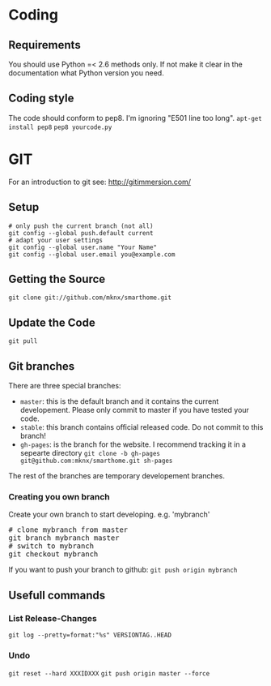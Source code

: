 
# Coding
## Requirements
You should use Python =< 2.6 methods only. If not make it clear in the documentation what Python version you need.

## Coding style
The code should conform to pep8. I'm ignoring "E501 line too long".
`apt-get install pep8`
`pep8 yourcode.py`

# GIT

For an introduction to git see: http://gitimmersion.com/

## Setup

```
# only push the current branch (not all)
git config --global push.default current
# adapt your user settings
git config --global user.name "Your Name"
git config --global user.email you@example.com
```

## Getting the Source
`git clone git://github.com/mknx/smarthome.git`

## Update the Code
`git pull`

## Git branches
There are three special branches:
   * `master`: this is the default branch and it contains the current developement. Please only commit to master if you have tested your code.
   * `stable`: this branch contains official released code. Do not commit to this branch!
   * `gh-pages`: is the branch for the website. I recommend tracking it in a sepearte directory `git clone -b gh-pages git@github.com:mknx/smarthome.git sh-pages`

The rest of the branches are temporary developement branches.

### Creating you own branch
Create your own branch to start developing. e.g. 'mybranch'
<pre>
# clone mybranch from master
git branch mybranch master
# switch to mybranch
git checkout mybranch
</pre>

If you want to push your branch to github: `git push origin mybranch`

## Usefull commands
### List Release-Changes
`git log --pretty=format:"%s" VERSIONTAG..HEAD`

### Undo
`git reset --hard XXXIDXXX`
`git push origin master --force`

